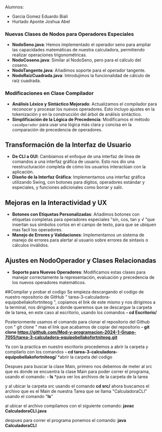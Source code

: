 Alumnos: 
- Garcia Gomez Eduardo Biali
- Hurtado Aponte Joshua Abel


### Nuevas Clases de Nodos para Operadores Especiales

- **NodoSeno.java**: Hemos implementado el operador seno para ampliar las capacidades matemáticas de nuestra calculadora, permitiendo realizar operaciones trigonométricas.
- **NodoCoseno.java**: Similar al NodoSeno, pero para el cálculo del coseno.
- **NodoTangente.java**: Añadimos soporte para el operador tangente.
- **NodoRaizCuadrada.java**: Introdujimos la funcionalidad de cálculo de raíz cuadrada.

### Modificaciones en Clase Compilador

- **Análisis Léxico y Sintáctico Mejorado**: Actualizamos el compilador para reconocer y procesar los nuevos operadores. Esto incluyo ajustes en la tokenización y en la construcción del árbol de análisis sintáctico.
- **Simplificación de la Lógica de Precedencia**: Modificamos el método `casoOperador` para usar una lógica más clara y concisa en la comparación de precedencia de operadores.

## Transformación de la Interfaz de Usuario

- **De CLI a GUI**: Cambiamos el enfoque de una interfaz de línea de comandos a una interfaz gráfica de usuario. Esto nos dio una reestructuración completa de cómo los usuarios interactúan con la aplicación.
- **Diseño de la Interfaz Gráfica**: Implementamos una interfaz gráfica utilizando Swing, con botones para dígitos, operadores estándar y especiales, y funciones adicionales como borrar y salir.

## Mejoras en la Interactividad y UX

- **Botones con Etiquetas Personalizadas**: Añadimos botones con etiquetas completas para operadores especiales "sin, cos, tan y √ "que insertan sus símbolos cortos en el campo de texto, para que se ubiquen mas facil los operadores.
- **Manejo de Errores y Validaciones**: Implementamos un sistema de manejo de errores para alertar al usuario sobre errores de sintaxis o cálculos inválidos.

## Ajustes en NodoOperador y Clases Relacionadas

- **Soporte para Nuevos Operadores**: Modificamos estas clases para manejar correctamente la representación, evaluación y precedencia de los nuevos operadores matemáticos.


##Compilar y probar el codigo
Se empieza descargando el codigo de nuestro repositorio de GitHub " tarea-3-calculadora-equipobellakofortniteog ", copiamos el link de este mismo y nos dirigimos a la terminal, nos dirigimos a donde queremos que se descargue la carpeta de la tarea, en este caso al escritorio, usando los comandos **- cd Escritorio/**

Posteriormente usamos el comando para clonar el repositorio del Github con " git clone " mas el link que acabamos de copiar del repositorio
**- git clone https://github.com/Mod-y-programacion-2024-1-Grupo-7055/tarea-3-calculadora-equipobellakofortniteog.git**

Ya con la practica en nuestro escritorio procedemos a abrir la carpeta y compilarlo con los comandos
**- cd tarea-3-calculadora-equipobellakofortniteog/** *abrir la carpeta del codigo

Despues para buscar la clase Main, primero nos debemos de meter al src que es donde se encuentra la clase Main para poder correr el programa, usando el comando:
**- ls** *para ver los archivos de la carpeta de la tarea

y al ubicar la carpeta src usando el comando **cd src/**
ahora buscamos el archivo que es el Main de nuestra Tarea que se llama "CalculadoraCLI" usando el comando "**ls**"

al ubicar el archivo compilamos con el siguiente comando:
**javac CalculadoraCLI.java**

despues para correr el programa ponemos el comando:
**java CalculadoraCLI** 






